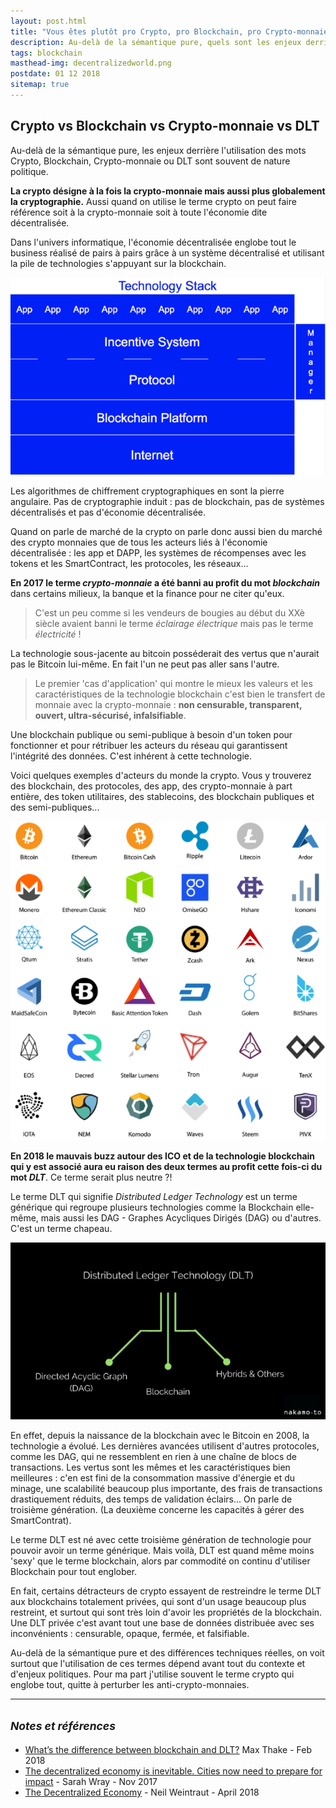 ```yaml
---
layout: post.html
title: "Vous êtes plutôt pro Crypto, pro Blockchain, pro Crypto-monnaie ou pro DLT ?"
description: Au-delà de la sémantique pure, quels sont les enjeux derrière les mots Crypto, Blockchain, Crypto-monnaie, DLT.
tags: blockchain
masthead-img: decentralizedworld.png
postdate: 01 12 2018
sitemap: true
---
```


## Crypto vs Blockchain vs Crypto-monnaie vs DLT

Au-delà de la sémantique pure, les enjeux derrière l'utilisation des mots Crypto, Blockchain, Crypto-monnaie ou DLT sont souvent de nature politique.

**La crypto désigne à la fois la crypto-monnaie mais aussi plus globalement la cryptographie.** Aussi quand on utilise le terme crypto on peut faire référence soit à la crypto-monnaie soit à toute l'économie dite décentralisée. 

Dans l'univers informatique, l'économie décentralisée englobe tout le business réalisé de pairs à pairs grâce à un système décentralisé et utilisant la pile de technologies s'appuyant sur la blockchain.

<img class="img-post" src="/assets/img/technology-stack-decentralized-systems.png" alt="technology-stack-decentralized-systems">

Les algorithmes de chiffrement cryptographiques en sont la pierre angulaire. Pas de cryptographie induit : pas de blockchain, pas de systèmes décentralisés et pas d'économie décentralisée. 

Quand on parle de marché de la crypto on parle donc aussi bien du marché des crypto monnaies que de tous les acteurs liés à l'économie décentralisée : les app et DAPP, les systèmes de récompenses avec les tokens et les SmartContract, les protocoles, les réseaux...

**En 2017 le terme _crypto-monnaie_ a été banni au profit du mot _blockchain_** dans certains milieux, la banque et la finance pour ne citer qu'eux.

> C'est un peu comme si les vendeurs de bougies au début du XXè siècle avaient banni le terme _éclairage électrique_ mais pas le terme _électricité_ ! 

La technologie sous-jacente au bitcoin posséderait des vertus que n'aurait pas le Bitcoin lui-même. En fait l'un ne peut pas aller sans l'autre. 

> Le premier 'cas d'application' qui montre le mieux les valeurs et les caractéristiques de la technologie blockchain c'est bien le transfert de monnaie avec la crypto-monnaie : **non censurable, transparent, ouvert, ultra-sécurisé, infalsifiable**.

Une blockchain publique ou semi-publique à besoin d'un token pour fonctionner et pour rétribuer les acteurs du réseau qui garantissent l'intégrité des données. C'est inhérent à cette technologie.

Voici quelques exemples d'acteurs du monde la crypto. Vous y trouverez des blockchain, des protocoles, des app, des crypto-monnaie à part entière, des token utilitaires, des stablecoins, des blockchain publiques et des semi-publiques...

<img class="img-post" src="/assets/img/crypto.png" alt="crypto">

**En 2018 le mauvais buzz autour des ICO et de la technologie blockchain qui y est associé aura eu raison des deux termes au profit cette fois-ci du mot _DLT_**. Ce terme serait plus neutre ?!

Le terme DLT qui signifie _Distributed Ledger Technology_ est un terme générique qui regroupe plusieurs technologies comme la Blockchain elle-même, mais aussi les DAG - Graphes Acycliques Dirigés (DAG) ou d'autres. C'est un terme chapeau.

<img class="img-post" src="/assets/img/dlt.png" alt="dlt">

En effet, depuis la naissance de la blockchain avec le Bitcoin en 2008, la technologie a évolué. Les dernières avancées utilisent d'autres protocoles, comme les DAG, qui ne ressemblent en rien à une chaîne de blocs de transactions. Les vertus sont les mêmes et les caractéristiques bien meilleures : c'en est fini de la consommation massive d'énergie et du minage, une scalabilité beaucoup plus importante, des frais de transactions drastiquement réduits, des temps de validation éclairs... On parle de troisième génération. (La deuxième concerne les capacités à gérer des SmartContrat). 

Le terme DLT est né avec cette troisième génération de technologie pour pouvoir avoir un terme générique. Mais voilà, DLT est quand même moins 'sexy' que le terme blockchain, alors par commodité on continu d'utiliser Blockchain pour tout englober.

En fait, certains détracteurs de crypto essayent de restreindre le terme DLT aux blockchains totalement privées, qui sont d'un usage beaucoup plus restreint, et surtout qui sont très loin d'avoir les propriétés de la blockchain. Une DLT privée c'est avant tout une base de données distribuée avec ses inconvénients : censurable, opaque, fermée, et falsifiable.

Au-delà de la sémantique pure et des différences techniques réelles, on voit surtout que l'utilisation de ces termes dépend avant tout du contexte et d'enjeux politiques. Pour ma part j'utilise souvent le terme crypto qui englobe tout, quitte à perturber les anti-crypto-monnaies.

---

## <small>_Notes et références_</small>

- [What’s the difference between blockchain and DLT?](https://medium.com/nakamo-to/whats-the-difference-between-blockchain-and-dlt-e4b9312c75dd) Max Thake - Feb 2018
- [The decentralized economy is inevitable. Cities now need to prepare for impact](https://www.smartcitiesdive.com/news/blockchain-decentralized-economy/511757/) - Sarah Wray - Nov 2017
- [The Decentralized Economy](https://medium.com/@nweintraut/the-decentralized-economy-dacaf15c07da) - Neil Weintraut - April 2018
